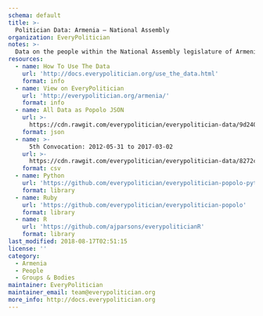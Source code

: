 ```yaml
---
schema: default
title: >-
  Politician Data: Armenia — National Assembly
organization: EveryPolitician
notes: >-
  Data on the people within the National Assembly legislature of Armenia.
resources:
  - name: How To Use The Data
    url: 'http://docs.everypolitician.org/use_the_data.html'
    format: info
  - name: View on EveryPolitician
    url: 'http://everypolitician.org/armenia/'
    format: info
  - name: All Data as Popolo JSON
    url: >-
      https://cdn.rawgit.com/everypolitician/everypolitician-data/9d240de2838522b3d9516d40c44ff14f2fe61489/data/Armenia/Assembly/ep-popolo-v1.0.json
    format: json
  - name: >-
      5th Convocation: 2012-05-31 to 2017-03-02
    url: >-
      https://cdn.rawgit.com/everypolitician/everypolitician-data/8272c9623ecfe2fb786cfc70072756ec6ee387d5/data/Armenia/Assembly/term-5.csv
    format: csv
  - name: Python
    url: 'https://github.com/everypolitician/everypolitician-popolo-python'
    format: library
  - name: Ruby
    url: 'https://github.com/everypolitician/everypolitician-popolo'
    format: library
  - name: R
    url: 'https://github.com/ajparsons/everypoliticianR'
    format: library
last_modified: 2018-08-17T02:51:15
license: ''
category:
  - Armenia
  - People
  - Groups & Bodies
maintainer: EveryPolitician
maintainer_email: team@everypolitician.org
more_info: http://docs.everypolitician.org
---
```

